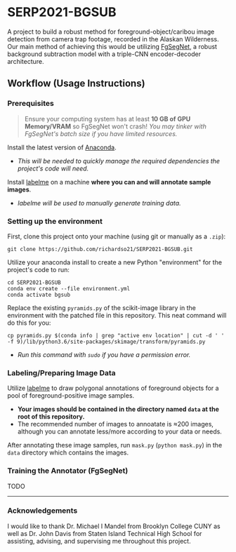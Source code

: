 # SERP2021-BGSUB

A project to build a robust method for foreground-object/caribou image detection from camera trap footage, recorded in the Alaskan Wilderness. Our main method of achieving this would be utilizing [FgSegNet](https://github.com/lim-anggun/FgSegNet), a robust background subtraction model with a triple-CNN encoder-decoder architecture.

## Workflow (Usage Instructions)

### Prerequisites

> Ensure your computing system has at least **10 GB of GPU Memory/VRAM** so FgSegNet won't crash! _You may tinker with FgSegNet's batch size if you have limited resources._

Install the latest version of [Anaconda](https://www.anaconda.com/products/individual). 
- _This will be needed to quickly manage the required dependencies the project's code will need._

Install [labelme](https://github.com/wkentaro/labelme) on a machine **where you can and will annotate sample images**. 
- _labelme will be used to manually generate training data._

### Setting up the environment

First, clone this project onto your machine (using git or manually as a `.zip`):
```
git clone https://github.com/richardso21/SERP2021-BGSUB.git
```

Utilize your anaconda install to create a new Python "environment" for the project's code to run:
```
cd SERP2021-BGSUB
conda env create --file environment.yml
conda activate bgsub
```

Replace the existing `pyramids.py` of the scikit-image library in the environment with the patched file in this repository. This neat command will do this for you:
```
cp pyramids.py $(conda info | grep "active env location" | cut -d ' ' -f 9)/lib/python3.6/site-packages/skimage/transform/pyramids.py
```
- *Run this command with `sudo` if you have a permission error.*

### Labeling/Preparing Image Data
Utilize [labelme](https://github.com/wkentaro/labelme) to draw polygonal annotations of foreground objects for a pool of foreground-positive image samples. 
- **Your images should be contained in the directory named `data` at the root of this repository.**
- The recommended number of images to annoatate is ≈200 images, although you can annotate less/more according to your data or needs.

After annotating these image samples, run `mask.py` (`python mask.py`) in the `data` directory which contains the images.

### Training the Annotator (FgSegNet)
TODO

---

### Acknowledgements

I would like to thank Dr. Michael I Mandel from Brooklyn College CUNY as well as Dr. John Davis from Staten Island Technical High School for assisting, advising, and supervising me throughout this project.
